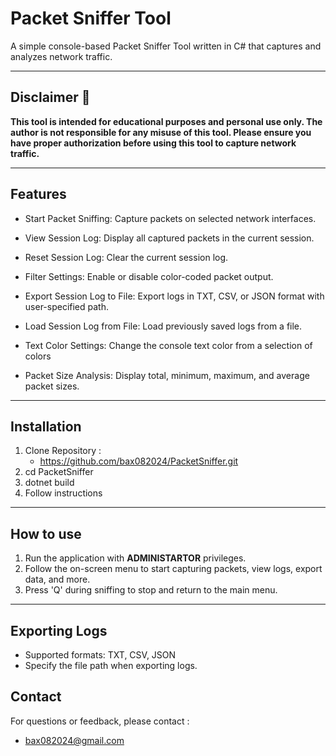 ﻿# Packet Sniffer Tool

A simple console-based Packet Sniffer Tool written in C# that captures and analyzes network traffic.

---

## Disclaimer :rotating_light:

**This tool is intended for educational purposes and personal use only. 
The author is not responsible for any misuse of this tool. 
Please ensure you have proper authorization before using this tool to capture network traffic.**

---

## Features 

- Start Packet Sniffing: Capture packets on selected network interfaces.

- View Session Log: Display all captured packets in the current session.

- Reset Session Log: Clear the current session log.

- Filter Settings: Enable or disable color-coded packet output.

- Export Session Log to File: Export logs in TXT, CSV, or JSON format with user-specified path.

- Load Session Log from File: Load previously saved logs from a file.

- Text Color Settings: Change the console text color from a selection of colors

- Packet Size Analysis: Display total, minimum, maximum, and average packet sizes.

---

## Installation

1. Clone Repository :
	- https://github.com/bax082024/PacketSniffer.git
2. cd PacketSniffer
3. dotnet build
4. Follow instructions

---

## How to use

1. Run the application with **ADMINISTARTOR** privileges.
2. Follow the on-screen menu to start capturing packets, view logs, export data, and more.
3. Press 'Q' during sniffing to stop and return to the main menu.

---

## Exporting Logs

- Supported formats: TXT, CSV, JSON
- Specify the file path when exporting logs.

## Contact

For questions or feedback, please contact :

- bax082024@gmail.com
